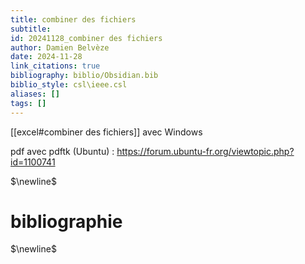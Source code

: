 ```yaml
---
title: combiner des fichiers
subtitle:
id: 20241128_combiner des fichiers
author: Damien Belvèze
date: 2024-11-28
link_citations: true
bibliography: biblio/Obsidian.bib
biblio_style: csl\ieee.csl
aliases: []
tags: []
---
```


[[excel#combiner des fichiers]] avec Windows 

pdf avec pdftk (Ubuntu) : https://forum.ubuntu-fr.org/viewtopic.php?id=1100741



$\newline$
# bibliographie
$\newline$






